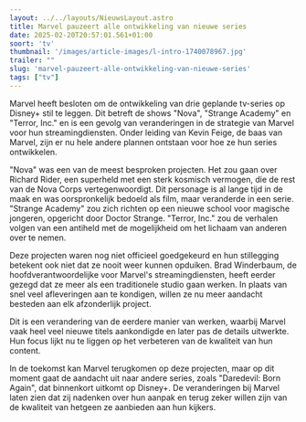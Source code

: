```yaml
---
layout: ../../layouts/NieuwsLayout.astro
title: Marvel pauzeert alle ontwikkeling van nieuwe series
date: 2025-02-20T20:57:01.561+01:00
soort: 'tv'
thumbnail: '/images/article-images/l-intro-1740078967.jpg'
trailer: ""
slug: 'marvel-pauzeert-alle-ontwikkeling-van-nieuwe-series'
tags: ["tv"]
---
```


Marvel heeft besloten om de ontwikkeling van drie geplande tv-series op Disney+
stil te leggen. Dit betreft de shows "Nova", "Strange Academy" en "Terror, Inc."
en is een gevolg van veranderingen in de strategie van Marvel voor hun
streamingdiensten. Onder leiding van Kevin Feige, de baas van Marvel, zijn er nu
hele andere plannen ontstaan voor hoe ze hun series ontwikkelen.

"Nova" was een van de meest besproken projecten. Het zou gaan over Richard
Rider, een superheld met een sterk kosmisch vermogen, die de rest van de Nova
Corps vertegenwoordigt. Dit personage is al lange tijd in de maak en was
oorspronkelijk bedoeld als film, maar veranderde in een serie. "Strange Academy"
zou zich richten op een nieuwe school voor magische jongeren, opgericht door
Doctor Strange. "Terror, Inc." zou de verhalen volgen van een antiheld met de
mogelijkheid om het lichaam van anderen over te nemen.

Deze projecten waren nog niet officieel goedgekeurd en hun stillegging betekent
ook niet dat ze nooit weer kunnen opduiken. Brad Winderbaum, de
hoofdverantwoordelijke voor Marvel's streamingdiensten, heeft eerder gezegd dat
ze meer als een traditionele studio gaan werken. In plaats van snel veel
afleveringen aan te kondigen, willen ze nu meer aandacht besteden aan elk
afzonderlijk project.

Dit is een verandering van de eerdere manier van werken, waarbij Marvel vaak
heel veel nieuwe titels aankondigde en later pas de details uitwerkte. Hun focus
lijkt nu te liggen op het verbeteren van de kwaliteit van hun content.

In de toekomst kan Marvel terugkomen op deze projecten, maar op dit moment gaat
de aandacht uit naar andere series, zoals "Daredevil: Born Again", dat binnenkort uitkomt op Disney+. 
De veranderingen bij Marvel laten zien dat zij nadenken
over hun aanpak en terug zeker willen zijn van de kwaliteit van hetgeen ze
aanbieden aan hun kijkers.
